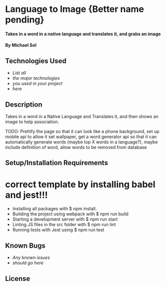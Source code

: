 # Language to Image {Better name pending}

#### Takes in a word in a native language and translates it, and grabs an image

#### By Michael Sol

## Technologies Used

* _List all_
* _the major technologies_
* _you used in your project_
* _here_

## Description

Takes in a word in a Native Language and Translates it, and then shows an image to help association.

TODO: Prettify the page so that it can look like a phone background, set up mobile api to allow it set wallpaper, get a word generator api so that it can automatically generate words (maybe top X words in a language?), maybe include definition of word, allow words to be removed from database

## Setup/Installation Requirements
# correct template by installing babel and jest!!!
- Installing all packages with $ npm install.
- Building the project using webpack with $ npm run build
- Starting a development server with $ npm run start
- Linting JS files in the src folder with $ npm run lint
- Running tests with Jest using $ npm run test

## Known Bugs

* _Any known issues_
* _should go here_

## License